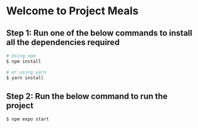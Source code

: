 # Welcome to Project Meals

## Step 1: Run one of the below commands to install all the dependencies required

```bash
# Using npm
$ npm install

# or using yarn
$ yarn install
```

## Step 2: Run the below command to run the project
```bash
$ npm expo start
```